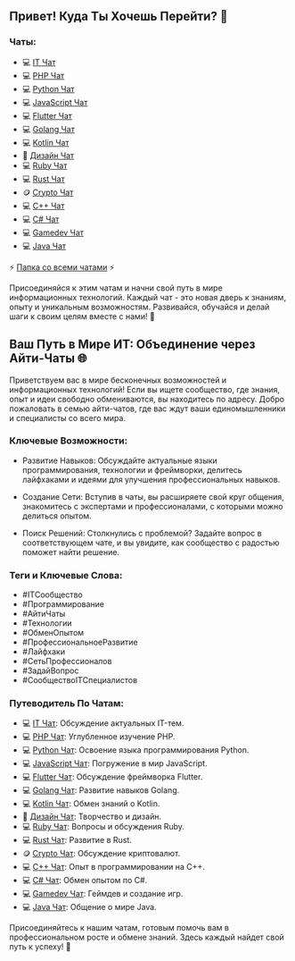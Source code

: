 Привет! Куда Ты Хочешь Перейти? 🔗
----------------------------------

### Чаты:

-   💻 [IT Чат](https://t.me/it_chat7)
-   💻 [PHP Чат](https://t.me/php_chatt)
-   💻 [Python Чат](https://t.me/python_chatt)
-   💻 [JavaScript Чат](https://t.me/javascript_chatt)
-   💻 [Flutter Чат](https://t.me/flutter8)
-   💻 [Golang Чат](https://t.me/golang8)
-   💻 [Kotlin Чат](https://t.me/kotlin_chat)
-   🎨 [Дизайн Чат](https://t.me/design_chat9)
-   💻 [Ruby Чат](https://t.me/ruby_chat)
-   💻 [Rust Чат](https://t.me/chat_rust)
-   🪙 [Crypto Чат](https://t.me/crypto_chat2)
-   💻 [С++ Чат](https://t.me/cplusplus8)
-   💻 [C# Чат](https://t.me/csharp5)
-   💻 [Gamedev Чат](https://t.me/gamedev4)
-   💻 [Java Чат](https://t.me/java_chat1)

⚡️ [Папка со всеми чатами](https://t.me/addlist/kCLsm7dTMc5iOTNi) ⚡️

Присоединяйся к этим чатам и начни свой путь в мире информационных технологий. Каждый чат - это новая дверь к знаниям, опыту и уникальным возможностям. Развивайся, обучайся и делай шаги к своим целям вместе с нами! 🚀

Ваш Путь в Мире ИТ: Объединение через Айти-Чаты 🌐
--------------------------------------------------

Приветствуем вас в мире бесконечных возможностей и информационных технологий! Если вы ищете сообщество, где знания, опыт и идеи свободно обмениваются, вы находитесь по адресу. Добро пожаловать в семью айти-чатов, где вас ждут ваши единомышленники и специалисты со всего мира.

### Ключевые Возможности:

-   Развитие Навыков: Обсуждайте актуальные языки программирования, технологии и фреймворки, делитесь лайфхаками и идеями для улучшения профессиональных навыков.

-   Создание Сети: Вступив в чаты, вы расширяете свой круг общения, знакомитесь с экспертами и профессионалами, с которыми можно делиться опытом.

-   Поиск Решений: Столкнулись с проблемой? Задайте вопрос в соответствующем чате, и вы увидите, как сообщество с радостью поможет найти решение.

### Теги и Ключевые Слова:

-   #ITСообщество
-   #Программирование
-   #АйтиЧаты
-   #Технологии
-   #ОбменОпытом
-   #ПрофессиональноеРазвитие
-   #Лайфхаки
-   #СетьПрофессионалов
-   #ЗадайВопрос
-   #СообществоITСпециалистов

### Путеводитель По Чатам:

-   💻 [IT Чат](https://t.me/it_chat7): Обсуждение актуальных IT-тем.
-   💻 [PHP Чат](https://t.me/php_chatt): Углубленное изучение PHP.
-   💻 [Python Чат](https://t.me/python_chatt): Освоение языка программирования Python.
-   💻 [JavaScript Чат](https://t.me/javascript_chatt): Погружение в мир JavaScript.
-   💻 [Flutter Чат](https://t.me/flutter8): Обсуждение фреймворка Flutter.
-   💻 [Golang Чат](https://t.me/golang8): Развитие навыков Golang.
-   💻 [Kotlin Чат](https://t.me/kotlin_chat): Обмен знаний о Kotlin.
-   🎨 [Дизайн Чат](https://t.me/design_chat9): Творчество и дизайн.
-   💻 [Ruby Чат](https://t.me/ruby_chat): Вопросы и обсуждения Ruby.
-   💻 [Rust Чат](https://t.me/chat_rust): Развитие в Rust.
-   🪙 [Crypto Чат](https://t.me/crypto_chat2): Обсуждение криптовалют.
-   💻 [С++ Чат](https://t.me/cplusplus8): Опыт в программировании на С++.
-   💻 [C# Чат](https://t.me/csharp5): Обмен опытом по C#.
-   💻 [Gamedev Чат](https://t.me/gamedev4): Геймдев и создание игр.
-   💻 [Java Чат](https://t.me/java_chat1): Общение о мире Java.

Присоединяйтесь к нашим чатам, готовым помочь вам в профессиональном росте и обмене знаний. Здесь каждый найдет свой путь к успеху! 🚀
